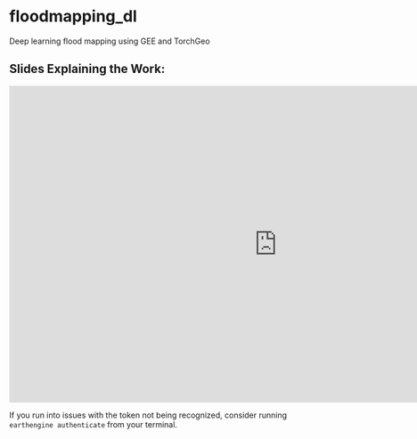 # floodmapping_dl
Deep learning flood mapping using GEE and TorchGeo

## Slides Explaining the Work:
<iframe src="https://docs.google.com/presentation/d/e/2PACX-1vQC0PYMTub-3Jl1s4-7ox60VhQegRFwAvWSa-dBh5O3uevqOy2ktWW_hIVUfKMk_l74SXXhWb-_yl-1/embed?start=false&loop=false&delayms=3000" frameborder="0" width="960" height="569" allowfullscreen="true" mozallowfullscreen="true" webkitallowfullscreen="true"></iframe>

If you run into issues with the token not being recognized, consider running `earthengine authenticate` from your terminal.
